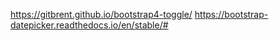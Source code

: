 https://gitbrent.github.io/bootstrap4-toggle/
https://bootstrap-datepicker.readthedocs.io/en/stable/#


<script src="{{ asset('storage/template/dist-assets/js/plugins/popper.min.js') }}"></script>
<script src="{{asset('storage/template/dist-assets/js/plugins/bootstrap.min.js')}}"></script>
<script src="{{asset('storage/template/dist-assets/js/scripts/customizer.script.min.js')}}"></script>


